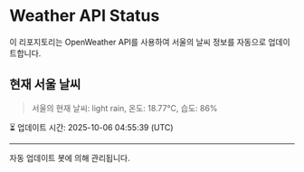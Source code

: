 
# Weather API Status

이 리포지토리는 OpenWeather API를 사용하여 서울의 날씨 정보를 자동으로 업데이트합니다.

## 현재 서울 날씨
> 서울의 현재 날씨: light rain, 온도: 18.77°C, 습도: 86%

⏳ 업데이트 시간: 2025-10-06 04:55:39 (UTC)

---
자동 업데이트 봇에 의해 관리됩니다.
